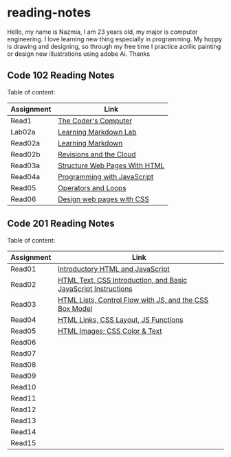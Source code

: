 # reading-notes

Hello, my name is Nazmia, I am 23 years old, my major is computer engineering. I love learning new thing especially in programming. My hoppy is drawing and designing, so through my free time I practice acrilic painting or design new illustrations using adobe Ai. Thanks   

## Code 102 Reading Notes
Table of content:<br/>

| Assignment | Link                                                          |  
|------------| --------------------------------------------------------------|
| Read1      | [The Coder's Computer](code-102/read1.md)                     |   
| Lab02a     | [Learning Markdown Lab](code-102/Lab02a-Learning-Markdown.md) |  
| Read02a    | [Learning Markdown](code-102/read02a.md)                      |   
| Read02b    | [Revisions and the Cloud](code-102/read02b.md)                |   
| Read03a    | [Structure Web Pages With HTML](code-102/read03a.md)          |
| Read04a    | [Programming with JavaScript](code-102/read04a.md)            | 
| Read05     | [Operators and Loops](code-102/read05.md)                     |
| Read06     | [Design web pages with CSS](code-102/read06.md)               |   


## Code 201 Reading Notes
Table of content:<br/>

| Assignment | Link                                                                                 |  
|------------| -------------------------------------------------------------------------------------|
| Read01     | [Introductory HTML and JavaScript](code-201/read01a.md)                              | 
| Read02     | [HTML Text, CSS Introduction, and Basic JavaScript Instructions](code-201/read2.md)  |    
| Read03     | [HTML Lists, Control Flow with JS, and the CSS Box Model](code-201/read3.md)         | 
| Read04     | [HTML Links, CSS Layout, JS Functions](code-201/read4.md)                            |
| Read05     | [HTML Images; CSS Color & Text](code-201/read5.md)                                   | 
| Read06     |                                                                                      | 
| Read07     |                                                                                      | 
| Read08     |                                                                                      |  
| Read09     |                                                                                      | 
| Read10     |                                                                                      | 
| Read11     |                                                                                      | 
| Read12     |                                                                                      | 
| Read13     |                                                                                      | 
| Read14     |                                                                                      | 
| Read15     |                                                                                      | 



